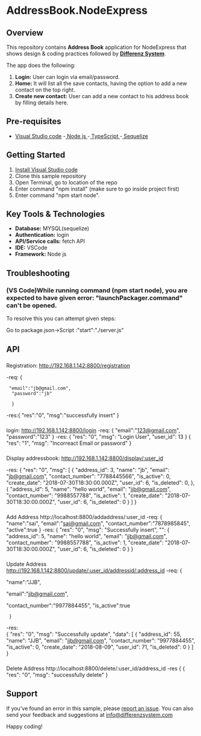 # AddressBook.NodeExpress

## Overview
This repository contains **Address Book** application for NodeExpress that shows design & coding practices followed by **[Differenz System](http://www.differenzsystem.com/)**.

The app does the following:
1. **Login:** User can login via email/password. 
2. **Home:** It will list all the save contacts, having the option to add a new contact on the top right.
3. **Create new contact:** User can add a new contact to his address book by filling details here.

## Pre-requisites
- [Visual Studio code](https://code.visualstudio.com/)
-[ Node js ](https://nodejs.org/en/)
-[ TypeScript ](http://typescript.org/)
-[ Sequelize ](http://docs.sequelizejs.com/)


## Getting Started
1. [Install Visual Studio code](https://code.visualstudio.com/)
2. Clone this sample repository
3. Open Terminal, go to location of the repo
4. Enter command "npm install" (make sure to go inside project first)
5. Enter command "npm start node".


## Key Tools & Technologies
- **Database:** MYSQL(sequelize)
- **Authentication:** login
- **API/Service calls:** fetch API
- **IDE:**  VSCode
- **Framework:** Node js

## Troubleshooting
### (VS Code)While running command (npm start node), you are expected to have given error: "launchPackager.command" can't be opened.
To resolve this you can attempt given steps:

Go to package.json->Script :"start":"./server.js"



## API
###
Registration:
http://192.168.1.142:8800/registration

-req:
     {
	
     "email":"jb@gmail.com",
      "password":"jb"

      }
-res:{
      "res":"0",
       "msg":"successfully insert"
        }

###
login:
http://192.168.1.142:8800/login
-req:
    {
        "email":"123@gmail.com",
        "password":"123"
    }
-res:
    {
    "res": "0",
    "msg": "Login User",
    "user_id": 13
    }
    {
    "res": "1",
    "msg": "Incorreact Email or password"
    }
###
Display addressbook:
http://192.168.1.142:8800/display/:user_id

-res:
    {
    "res": "0",
    "msg": [
            {
                "address_id": 3,
                "name": "jb",
                "email": "jb@gmail.com",
                "contact_number": "7788445566",
                "is_active": 0,
                "create_date": "2018-07-30T18:30:00.000Z",
                "user_id": 6,
                "is_deleted": 0,
            },
            {
                "address_id": 5,
                "name": "hello world",
                "email": "jjb@gmail.com",
                "contact_number": "9988557788",
                "is_active": 1,
                "create_date": "2018-07-30T18:30:00.000Z",
                "user_id": 6,
                "is_deleted": 0
            }
        ]
    }
###
Add Address
http://localhost:8800/addaddress/:user_id
-req:
    {
	"name":"sai",
	"email":"sai@gmail.com",
	"contact_number":"7878985845",
	"active":true
    }
-res:
{
    "res": "0",
    "msg": "Successfully insert",
    "": {
            "address_id": 5,
            "name": "hello world",
            "email": "jjb@gmail.com",
            "contact_number": "9988557788",
            "is_active": 1,
            "create_date": "2018-07-30T18:30:00.000Z",
            "user_id": 6,
            "is_deleted": 0
        }
}
###
Update Address
http://192.168.1.142:8800/update/:user_id/addressid/:address_id
-req:
   {
	
   "name":"JJB",
	
   "email":"jjb@gmail.com",

   "contact_number":"9977884455",
	   "is_active":true

     }
-res:	
     {
    "res": "0",
    "msg": "Successfully update",
    "data": [
        {
            "address_id": 55,
            "name": "JJB",
            "email": "jjb@gmail.com",
            "contact_number": "9977884455",
            "is_active": 0,
            "create_date": "2018-08-09",
            "user_id": 71,
            "is_deleted": 0
        }
    ]
    }
###
Delete Address
http://localhost:8800/delete/:user_id/address_id
-res {
    {
    "res": "0",
    "msg": "successfully delete"
     }



## Support
If you've found an error in this sample, please [report an issue](https://github.com/differenz-system/AddressBook.NodeExpress). You can also send your feedback and suggestions at info@differenzsystem.com

Happy coding!